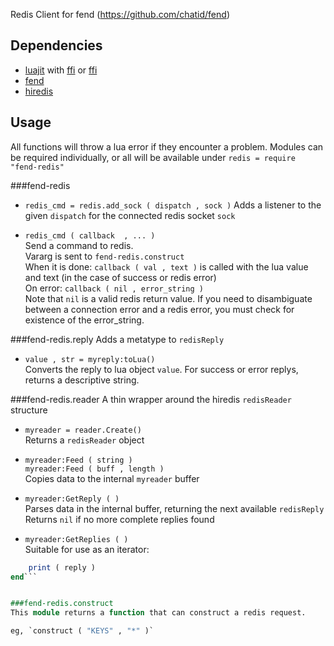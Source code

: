 Redis Client for fend (https://github.com/chatid/fend)

Dependencies
------------
  - [luajit](http://luajit.org/) with [ffi](http://luajit.org/ext_ffi.html) or [ffi](https://github.com/jmckaskill/luaffi)
  - [fend](https://github.com/chatid/fend)
  - [hiredis](https://github.com/antirez/hiredis)

Usage
-----
All functions will throw a lua error if they encounter a problem.
Modules can be required individually, or all will be available under `redis = require "fend-redis"`

###fend-redis

  - `redis_cmd = redis.add_sock ( dispatch , sock )`
  	Adds a listener to the given `dispatch` for the connected redis socket `sock`

  - `redis_cmd ( callback  , ... )`  
    Send a command to redis.  
    Vararg is sent to `fend-redis.construct`  
    When it is done: `callback ( val , text )` is called with the lua value and text (in the case of success or redis error)  
    On error: `callback ( nil , error_string )`  
    Note that `nil` is a valid redis return value. If you need to disambiguate between a connection error and a redis error, you must check for existence of the error_string.

###fend-redis.reply
Adds a metatype to `redisReply`

  - `value , str = myreply:toLua()`  
    Converts the reply to lua object `value`.
    For success or error replys, returns a descriptive string.


###fend-redis.reader
A thin wrapper around the hiredis `redisReader` structure  

  - `myreader = reader.Create()`  
    Returns a `redisReader` object

  - `myreader:Feed ( string )`  
    `myreader:Feed ( buff , length )`  
    Copies data to the internal `myreader` buffer

  - `myreader:GetReply ( )`  
    Parses data in the internal buffer, returning the next available `redisReply`  
    Returns `nil` if no more complete replies found

  - `myreader:GetReplies ( )`  
  	Suitable for use as an iterator:   
```for reply in myreader:GetReplies ( ) do
	print ( reply )
end```


###fend-redis.construct
This module returns a function that can construct a redis request.

eg, `construct ( "KEYS" , "*" )`
